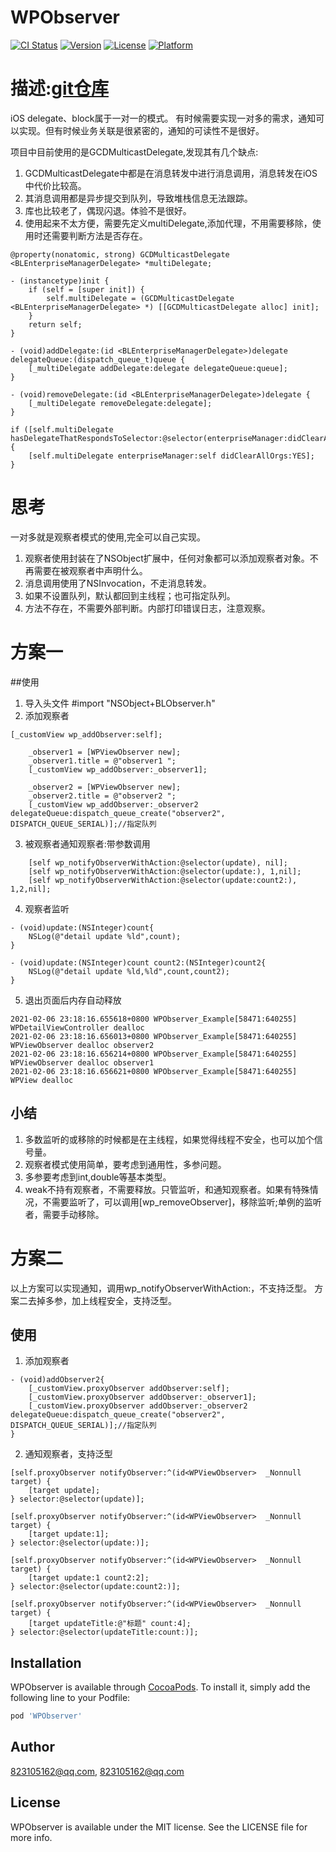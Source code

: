 # WPObserver

[![CI Status](https://img.shields.io/travis/823105162@qq.com/WPObserver.svg?style=flat)](https://travis-ci.org/823105162@qq.com/WPObserver)
[![Version](https://img.shields.io/cocoapods/v/WPObserver.svg?style=flat)](https://cocoapods.org/pods/WPObserver)
[![License](https://img.shields.io/cocoapods/l/WPObserver.svg?style=flat)](https://cocoapods.org/pods/WPObserver)
[![Platform](https://img.shields.io/cocoapods/p/WPObserver.svg?style=flat)](https://cocoapods.org/pods/WPObserver)

# 描述:[git仓库](https://github.com/wuyanghu/WPObserver)
iOS delegate、block属于一对一的模式。
有时候需要实现一对多的需求，通知可以实现。但有时候业务关联是很紧密的，通知的可读性不是很好。

项目中目前使用的是GCDMulticastDelegate,发现其有几个缺点:
1. GCDMulticastDelegate中都是在消息转发中进行消息调用，消息转发在iOS中代价比较高。
2. 其消息调用都是异步提交到队列，导致堆栈信息无法跟踪。
3. 库也比较老了，偶现闪退。体验不是很好。
4. 使用起来不太方便，需要先定义multiDelegate,添加代理，不用需要移除，使用时还需要判断方法是否存在。
```
@property(nonatomic, strong) GCDMulticastDelegate <BLEnterpriseManagerDelegate> *multiDelegate;

- (instancetype)init {
    if (self = [super init]) {
        self.multiDelegate = (GCDMulticastDelegate <BLEnterpriseManagerDelegate> *) [[GCDMulticastDelegate alloc] init];
    }
    return self;
}

- (void)addDelegate:(id <BLEnterpriseManagerDelegate>)delegate delegateQueue:(dispatch_queue_t)queue {
    [_multiDelegate addDelegate:delegate delegateQueue:queue];
}

- (void)removeDelegate:(id <BLEnterpriseManagerDelegate>)delegate {
    [_multiDelegate removeDelegate:delegate];
}

if ([self.multiDelegate hasDelegateThatRespondsToSelector:@selector(enterpriseManager:didClearAllOrgs:)]) {
    [self.multiDelegate enterpriseManager:self didClearAllOrgs:YES];
}
```

# 思考
一对多就是观察者模式的使用,完全可以自己实现。

1. 观察者使用封装在了NSObject扩展中，任何对象都可以添加观察者对象。不再需要在被观察者中声明什么。
2. 消息调用使用了NSInvocation，不走消息转发。
3. 如果不设置队列，默认都回到主线程；也可指定队列。
4. 方法不存在，不需要外部判断。内部打印错误日志，注意观察。

# 方案一
##使用
1. 导入头文件
\#import "NSObject+BLObserver.h"
2. 添加观察者
```
[_customView wp_addObserver:self];
    
    _observer1 = [WPViewObserver new];
    _observer1.title = @"observer1 ";
    [_customView wp_addObserver:_observer1];
    
    _observer2 = [WPViewObserver new];
    _observer2.title = @"observer2 ";
    [_customView wp_addObserver:_observer2 delegateQueue:dispatch_queue_create("observer2", DISPATCH_QUEUE_SERIAL)];//指定队列
```
3. 被观察者通知观察者:带参数调用
```
    [self wp_notifyObserverWithAction:@selector(update), nil];
    [self wp_notifyObserverWithAction:@selector(update:), 1,nil];
    [self wp_notifyObserverWithAction:@selector(update:count2:), 1,2,nil];
```
4. 观察者监听
```
- (void)update:(NSInteger)count{
    NSLog(@"detail update %ld",count);
}

- (void)update:(NSInteger)count count2:(NSInteger)count2{
    NSLog(@"detail update %ld,%ld",count,count2);
}
```
5. 退出页面后内存自动释放
```
2021-02-06 23:18:16.655618+0800 WPObserver_Example[58471:640255] WPDetailViewController dealloc
2021-02-06 23:18:16.656013+0800 WPObserver_Example[58471:640255] WPViewObserver dealloc observer2
2021-02-06 23:18:16.656214+0800 WPObserver_Example[58471:640255] WPViewObserver dealloc observer1
2021-02-06 23:18:16.656621+0800 WPObserver_Example[58471:640255] WPView dealloc
```

## 小结
1. 多数监听的或移除的时候都是在主线程，如果觉得线程不安全，也可以加个信号量。
2. 观察者模式使用简单，要考虑到通用性，多参问题。
3. 多参要考虑到int,double等基本类型。
4. weak不持有观察者，不需要释放。只管监听，和通知观察者。如果有特殊情况，不需要监听了，可以调用[wp_removeObserver]，移除监听;单例的监听者，需要手动移除。


# 方案二
以上方案可以实现通知，调用wp_notifyObserverWithAction:，不支持泛型。
方案二去掉多参，加上线程安全，支持泛型。

## 使用
1. 添加观察者
```
- (void)addObserver2{
    [_customView.proxyObserver addObserver:self];
    [_customView.proxyObserver addObserver:_observer1];
    [_customView.proxyObserver addObserver:_observer2 delegateQueue:dispatch_queue_create("observer2", DISPATCH_QUEUE_SERIAL)];//指定队列
}
```
2. 通知观察者，支持泛型
```
[self.proxyObserver notifyObserver:^(id<WPViewObserver>  _Nonnull target) {
    [target update];
} selector:@selector(update)];

[self.proxyObserver notifyObserver:^(id<WPViewObserver>  _Nonnull target) {
    [target update:1];
} selector:@selector(update:)];

[self.proxyObserver notifyObserver:^(id<WPViewObserver>  _Nonnull target) {
    [target update:1 count2:2];
} selector:@selector(update:count2:)];

[self.proxyObserver notifyObserver:^(id<WPViewObserver>  _Nonnull target) {
    [target updateTitle:@"标题" count:4];
} selector:@selector(updateTitle:count:)];
```



## Installation

WPObserver is available through [CocoaPods](https://cocoapods.org). To install
it, simply add the following line to your Podfile:

```ruby
pod 'WPObserver'
```

## Author

823105162@qq.com, 823105162@qq.com

## License

WPObserver is available under the MIT license. See the LICENSE file for more info.
